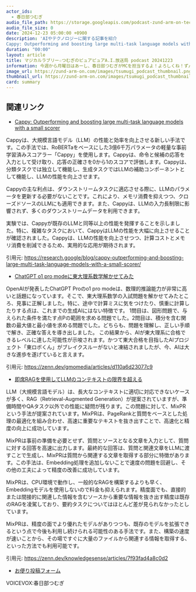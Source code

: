 ```yaml
---
actor_ids:
  - 春日部つむぎ
audio_file_path: https://storage.googleapis.com/podcast-zund-arm-on-tech/audio/マジカルラブリー☆つむぎのピュアピュアA.I.放送局_podcast_20241223.mp3
audio_file_size: 0
date: 2024-12-23 05:00:00 +0900
description: 'AIやテクノロジーに関する記事を紹介  
Cappy: Outperforming and boosting large multi-task language models with a small scorer、ChatGPT o1 pro modeに東大理系数学解かせてみた、即席RAGを使用してLLMのコンテキストの限界を超える'
duration: "00:00"
layout: article
title: マジカルラブリー☆つむぎのピュアピュアA.I.放送局 podcast 20241223
information: 今週から月曜日はあーし、春日部つむぎがMCを担当するよ！よろしくね！ずんだもん先輩に負けないように頑張ってわかりやすくトレンドの記事を紹介していくよ！
image_url: https://zund-arm-on.com/images/tsumugi_podcast_thumbnail.png
thumbnail_url: https://zund-arm-on.com/images/tsumugi_podcast_thumbnail.png
card: summary
---
```


## 関連リンク


- [Cappy: Outperforming and boosting large multi-task language models with a small scorer](https://research.google/blog/cappy-outperforming-and-boosting-large-multi-task-language-models-with-a-small-scorer/)  


Cappyは、大規模言語モデル（LLM）の性能と効率を向上させる新しい手法です。この手法では、RoBERTaをベースにした3億6千万パラメータの軽量な事前学習済みスコアラー「Cappy」を使用します。Cappyは、命令と候補の応答を入力として受け取り、応答の正確さを0から1のスコアで評価します。Cappyは、分類タスクでは独立して機能し、生成タスクではLLMの補助コンポーネントとして機能し、LLMの性能を向上させます。

Cappyの主な利点は、ダウンストリームタスクに適応させる際に、LLMのパラメータを更新する必要がないことです。これにより、メモリ消費を抑えつつ、クローズドソースのLLMにも適用できます。また、Cappyは、LLMの入力長制限に影響されず、多くのダウンストリームデータを利用できます。

実験では、Cappyが既存のLLMと同等以上の性能を発揮することを示しました。特に、複雑なタスクにおいて、CappyはLLMの性能を大幅に向上させることが確認されました。Cappyは、LLMの性能を向上させつつ、計算コストとメモリ消費を削減できるため、実用的な応用が期待されます。


引用元: https://research.google/blog/cappy-outperforming-and-boosting-large-multi-task-language-models-with-a-small-scorer/


- [ChatGPT o1 pro modeに東大理系数学解かせてみた](https://zenn.dev/gmomedia/articles/d110a6d23077c9)  


OpenAIが発表したChatGPT Proのo1 pro modeは、数理的推論能力が非常に高いと話題になっています。そこで、東大理系数学の入試問題を解かせてみたところ、見事に正解しました。特に、途中で計算ミスに気をつけたり、慎重に計算したりする点は、これまでの生成AIにはない特徴です。
1問目は、図形問題で、与えられた条件を満たす点Pの範囲を求める問題でした。2問目は、積分を含む関数の最大値と最小値を求める問題でした。どちらも、問題を理解し、正しい手順で解き、正確な答えを導き出しました。
この結果から、AIが東大理系に合格できるレベルに達した可能性が示唆されます。かつて東大合格を目指したAIプロジェクト「東ロボくん」がブレイクスルーがないと凍結されましたが、今、AIは大きな進歩を遂げていると言えます。


引用元: https://zenn.dev/gmomedia/articles/d110a6d23077c9


- [即席RAGを使用してLLMのコンテキストの限界を超える](https://zenn.dev/knowledgesense/articles/7f93fad4a8c0d2)  


LLM（大規模言語モデル）は、長大なコンテキストに適切に対応できないケースが多く、RAG（Retrieval-Augmented Generation）が提案されていますが、準備時間やQAタスク以外での性能に疑問が残ります。この問題に対して、MixPRという手法が提案されています。MixPRは、PageRankと質問をベースとした処理の最適化を組み合わせ、高速に重要なテキストを抜き出すことで、高速化と精度の向上に成功しています。

MixPRは事前の準備を必要とせず、質問とソースとなる文章を入力として、質問に対する回答を高速に出力します。最終的な回答は、質問と関連文章をLLMに渡すことで生成し、MixPRは質問から関連する文章を取得する部分に特徴があります。この手法は、Embedding処理を追加しないことで速度の問題を回避し、その他の工夫によって精度の改善に成功しています。

MixPRは、CPU環境で動作し、一般的なRAGを構築するよりも早く、Embeddingモデルを使用しないので料金も抑えられます。精度面でも、直接的または間接的に関連した情報を含むソースから重要な情報を抜き出す精度は既存のRAGを凌駕しており、要約タスクについてはほとんど差が見られなかったとしています。

MixPRは、精度の面でより優れたモデルがありつつも、既存のモデルを拡張できるという点で今後も利用し続けられる可能性のある手法です。また、構築の速度が速いことから、その場ですぐに大量のファイルから関連する情報を取得する、といった方法でも利用可能です。

引用元: https://zenn.dev/knowledgesense/articles/7f93fad4a8c0d2



- [お便り投稿フォーム](https://forms.gle/ffg4JTfqdiqK62qf9)

VOICEVOX:春日部つむぎ
